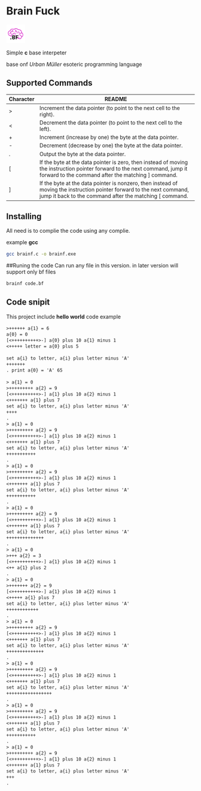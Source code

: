 # Brain Fuck
<img src="brainf.png" width="50">

Simple **c** base interpeter

base onf *Urban Müller* esoteric programming language
## Supported Commands

| Character | README |
| ------ | ------ |
| > | Increment the data pointer (to point to the next cell to the right). |
| < | Decrement the data pointer (to point to the next cell to the left).  |
| + | Increment (increase by one) the byte at the data pointer.            |
| - | Decrement (decrease by one) the byte at the data pointer.            |
| . | Output the byte at the data pointer.                                 |
| [ | If the byte at the data pointer is zero, then instead of moving the instruction pointer forward to the next command, jump it forward to the command after the matching ] command. |
| ] | 	If the byte at the data pointer is nonzero, then instead of moving the instruction pointer forward to the next command, jump it back to the command after the matching [ command. |
## Installing 
All need is to complie the code using any complie.

example 
**gcc**
```sh
gcc brainf.c -o brainf.exe
```
##Runing the code
Can run any file in this version. in later version will support only bf files
```sh
brainf code.bf
```

## Code snipit
This project include **hello world** code example
```
>++++++ a{1} = 6
a{0} = 0
[<++++++++++>-] a{0} plus 10 a{1} minus 1
<+++++ letter = a{0} plus 5

set a{i} to letter, a{i} plus letter minus 'A'
+++++++
. print a{0} = 'A' 65

> a{1} = 0
>+++++++++ a{2} = 9
[<++++++++++>-] a{1} plus 10 a{2} minus 1
<+++++++ a{1} plus 7
set a{i} to letter, a{i} plus letter minus 'A'
++++
.
> a{1} = 0
>+++++++++ a{2} = 9
[<++++++++++>-] a{1} plus 10 a{2} minus 1
<+++++++ a{1} plus 7
set a{i} to letter, a{i} plus letter minus 'A'
+++++++++++
.
> a{1} = 0
>+++++++++ a{2} = 9
[<++++++++++>-] a{1} plus 10 a{2} minus 1
<+++++++ a{1} plus 7
set a{i} to letter, a{i} plus letter minus 'A'
+++++++++++
.
> a{1} = 0
>+++++++++ a{2} = 9
[<++++++++++>-] a{1} plus 10 a{2} minus 1
<+++++++ a{1} plus 7
set a{i} to letter, a{i} plus letter minus 'A'
++++++++++++++
.
> a{1} = 0
>+++ a{2} = 3
[<++++++++++>-] a{1} plus 10 a{2} minus 1
<++ a{1} plus 2
.
> a{1} = 0
>+++++++ a{2} = 9
[<++++++++++>-] a{1} plus 10 a{2} minus 1
<+++++ a{1} plus 7
set a{i} to letter, a{i} plus letter minus 'A'
++++++++++++
.
> a{1} = 0
>+++++++++ a{2} = 9
[<++++++++++>-] a{1} plus 10 a{2} minus 1
<+++++++ a{1} plus 7
set a{i} to letter, a{i} plus letter minus 'A'
++++++++++++++
.
> a{1} = 0
>+++++++++ a{2} = 9
[<++++++++++>-] a{1} plus 10 a{2} minus 1
<+++++++ a{1} plus 7
set a{i} to letter, a{i} plus letter minus 'A'
+++++++++++++++++
.
> a{1} = 0
>+++++++++ a{2} = 9
[<++++++++++>-] a{1} plus 10 a{2} minus 1
<+++++++ a{1} plus 7
set a{i} to letter, a{i} plus letter minus 'A'
+++++++++++
.
> a{1} = 0
>+++++++++ a{2} = 9
[<++++++++++>-] a{1} plus 10 a{2} minus 1
<+++++++ a{1} plus 7
set a{i} to letter, a{i} plus letter minus 'A'
+++
.
```


